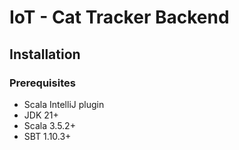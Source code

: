 # IoT - Cat Tracker Backend

## Installation

### Prerequisites
- Scala IntelliJ plugin
- JDK 21+
- Scala 3.5.2+
- SBT 1.10.3+